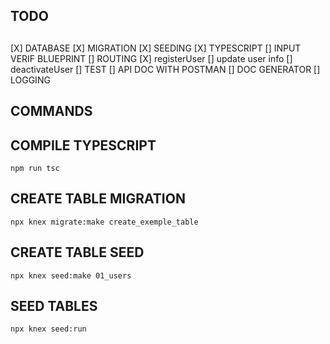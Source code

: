 ## ##############################################################################################################################################################
##                                                                      TODO
## ##############################################################################################################################################################
[X] DATABASE
    [X] MIGRATION
    [X] SEEDING
[X] TYPESCRIPT
[] INPUT VERIF BLUEPRINT
[] ROUTING
    [X] registerUser
    [] update user info
    [] deactivateUser
[] TEST
[] API DOC WITH POSTMAN
[] DOC GENERATOR
[] LOGGING

## ##############################################################################################################################################################
##                                                                      COMMANDS
## ##############################################################################################################################################################

## COMPILE TYPESCRIPT
    npm run tsc

## CREATE TABLE MIGRATION
    npx knex migrate:make create_exemple_table

## CREATE TABLE SEED
    npx knex seed:make 01_users

## SEED TABLES
    npx knex seed:run